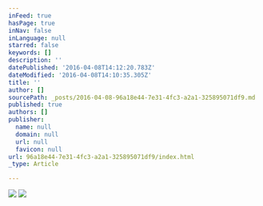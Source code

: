 ```yaml
---
inFeed: true
hasPage: true
inNav: false
inLanguage: null
starred: false
keywords: []
description: ''
datePublished: '2016-04-08T14:12:20.783Z'
dateModified: '2016-04-08T14:10:35.305Z'
title: ''
author: []
sourcePath: _posts/2016-04-08-96a18e44-7e31-4fc3-a2a1-325895071df9.md
published: true
authors: []
publisher:
  name: null
  domain: null
  url: null
  favicon: null
url: 96a18e44-7e31-4fc3-a2a1-325895071df9/index.html
_type: Article

---
```

![](https://the-grid-user-content.s3-us-west-2.amazonaws.com/058aa4a1-7b6a-46c1-9f79-29a3b237b885.jpg)
![](https://the-grid-user-content.s3-us-west-2.amazonaws.com/6195533e-060d-4895-9491-060fcc92b909.jpg)
